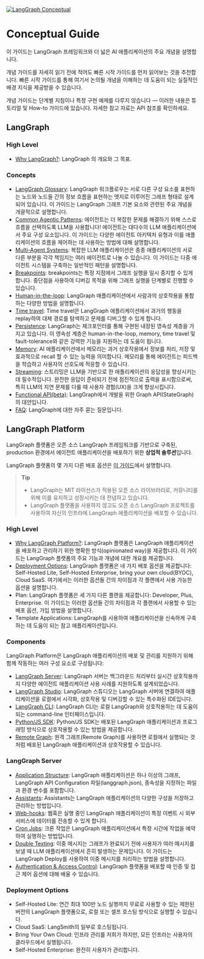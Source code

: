 [![LangGraph Conceptual](https://img.shields.io/badge/LangGraph-Conceptual-blue?logo=langgraph)](https://langchain-ai.github.io/langgraph/concepts/)


# Conceptual Guide

이 가이드는 LangGraph 프레임워크와 더 넓은 AI 애플리케이션의 주요 개념을 설명합니다. 

개념 가이드를 자세히 읽기 전에 적어도 빠른 시작 가이드를 먼저 읽어보는 것을 추천합니다. 빠른 시작 가이드를 통해 여기서 논의될 개념을 이해하는 데 도움이 되는 실질적인 배경 지식을 제공받을 수 있습니다.

개념 가이드는 단계별 지침이나 특정 구현 예제를 다루지 않습니다 — 이러한 내용은 튜토리얼 및 How-to 가이드에 있습니다. 자세한 참고 자료는 API 참조를 확인하세요.


## LangGraph


### High Level

- [Why LangGraph?](./why_langgraph.md): LangGraph 의 개요와 그 목표.


### Concepts

- [LangGraph Glossary](./langgraph_glossary.md): LangGraph 워크플로우는 서로 다른 구성 요소를 표현하는 노드와 노드들 간의 정보 흐름을 표현하는 엣지로 이루어진 그래프 형태로 설계되어 있습니다. 이 가이드는 LangGraph 그래프 기본 요소와 관련된 주요 개념을 개괄적으로 설명합니다.
- [Common Agentic Patterns](./agent_architectures.md): 에이전트는 더 복잡한 문제를 해결하기 위해 스스로 흐름을 선택하도록 LLM을 사용합니다! 에이전트는 대다수의 LLM 애플리케이션에서 주요 구성 요소입니다. 이 가이드는 다양한 에이전트 아키텍처 유형과 이를 애플리케이션의 흐름을 제어하는 데 사용하는 방법에 대해 설명합니다.
- [Multi-Agent Systems](./multi_agent_systems.md): 복잡한 LLM 애플리케이션은 종종 애플리케이션의 서로 다른 부분을 각각 책임지는 여러 에이전트로 나눌 수 있습니다. 이 가이드는 다중 에이전트 시스템을 구축하는 일반적인 패턴을 설명합니다.
- [Breakpoints](./breakpoints.md): breakpoints는 특정 지점에서 그래프 실행을 일시 중지할 수 있게 합니다. 중단점을 사용하여 디버깅 목적을 위해 그래프 실행을 단계별로 진행할 수 있습니다.
- [Human-in-the-loop](./human_in_the_loop.md): LangGraph 애플리케이션에서 사람과의 상호작용을 통합하는 다양한 방법을 설명합니다.
- [Time travel](./time_travel.md): Time travel은 LangGraph 애플리케이션에서 과거의 행동을 replay하여 대체 경로를 탐색하고 문제를 디버그할 수 있게 합니다.
- [Persistence](./persistence.md): LangGraph는 체크포인터를 통해 구현된 내장된 영속성 계층을 가지고 있습니다. 이 영속성 계층은 human-in-the-loop, memory, time travel 및 fault-tolerance와 같은 강력한 기능을 지원하는 데 도움이 됩니다.
- [Memory](./memory.md): AI 애플리케이션에서 메모리는 과거 상호작용에서 정보를 처리, 저장 및 효과적으로 recall 할 수 있는 능력을 의미합니다. 메모리를 통해 에이전트는 피드백을 학습하고 사용자의 선호도에 적응할 수 있습니다.
- [Streaming](./streaming.md): 스트리밍은 LLM을 기반으로 한 애플리케이션의 응답성을 향상시키는 데 필수적입니다. 완전한 응답이 준비되기 전에 점진적으로 출력을 표시함으로써, 특히 LLM의 지연 문제를 다룰 때 사용자 경험(UX)을 크게 향상시킵니다.
- [Functional API(beta)](./functional_api.md): LangGraph에서 개발을 위한 Graph API(StateGraph)의 대안입니다.
- [FAQ](https://langchain-ai.github.io/langgraph/concepts/faq/): LangGraph에 대한 자주 묻는 질문입니다.


## LangGraph Platform

LangGraph 플랫폼은 오픈 소스 LangGraph 프레임워크를 기반으로 구축된, production 환경에서 에이전트 애플리케이션을 배포하기 위한 **상업적 솔루션**입니다.

LangGraph 플랫폼의 몇 가지 다른 배포 옵션은 [이 가이드](./deployment_options.md)에서 설명합니다.

> **Tip**
> - LangGraph는 MIT 라이선스가 적용된 오픈 소스 라이브러리로, 커뮤니티를 위해 이를 유지하고 성장시키는 데 전념하고 있습니다.
> - LangGraph 플랫폼을 사용하지 않고도 오픈 소스 LangGraph 프로젝트를 사용하여 자신의 인프라에 LangGraph 애플리케이션을 배포할 수 있습니다.


### High Level

- [Why LangGraph Platform?](./why_langgraph_platform.md): LangGraph 플랫폼은 LangGraph 애플리케이션을 배포하고 관리하기 위한 명확한 방식(opinionated way)을 제공합니다. 이 가이드는 LangGraph 플랫폼의 주요 기능과 개념에 대한 개요를 제공합니다.
- [Deployment Options](./deployment_options.md): LangGraph 플랫폼은 네 가지 배포 옵션을 제공합니다: Self-Hosted Lite, Self-Hosted Enterprise, bring your own cloud(BYOC), Cloud SaaS. 여기에서는 이러한 옵션들 간의 차이점과 각 플랜에서 사용 가능한 옵션을 설명합니다.
- Plan: LangGraph 플랫폼은 세 가지 다른 플랜을 제공합니다: Developer, Plus, Enterprise. 이 가이드는 이러한 옵션들 간의 차이점과 각 플랜에서 사용할 수 있는 배포 옵션, 가입 방법을 설명합니다.
- Template Applications: LangGraph를 사용하여 애플리케이션을 신속하게 구축하는 데 도움이 되는 참고 애플리케이션입니다.


### Components

LangGraph Platform은 LangGraph 애플리케이션의 배포 및 관리를 지원하기 위해 함께 작동하는 여러 구성 요소로 구성됩니다:

- [LangGraph Server](./langgraph_server.md): LangGraph 서버는 백그라운드 처리부터 실시간 상호작용까지 다양한 에이전트 애플리케이션 사용 사례를 지원하도록 설계되었습니다.
- [LangGraph Studio](./langgraph_studio.md): LangGraph 스튜디오는 LangGraph 서버에 연결하여 애플리케이션을 로컬에서 시각화, 상호작용 및 디버깅할 수 있는 특수화된 IDE입니다.
- [LangGraph CLI](./langgraph_cli.md): LangGraph CLI는 로컬 LangGraph와 상호작용하는 데 도움이 되는 command-line 인터페이스입니다.
- [Python/JS SDK](./langgraph_sdk.md): Python/JS SDK는 배포된 LangGraph 애플리케이션과 프로그래밍 방식으로 상호작용할 수 있는 방법을 제공합니다.
- [Remote Graph](../how_to/how_to_interact_with_the_deployment_using_remotegraph.md): 원격 그래프(Remote Graph)를 사용하면 로컬에서 실행되는 것처럼 배포된 LangGraph 애플리케이션과 상호작용할 수 있습니다.


### LangGraph Server

- [Application Structure](./application_structure.md): LangGraph 애플리케이션은 하나 이상의 그래프, LangGraph API Configuration 파일(langgraph.json), 종속성을 지정하는 파일과 환경 변수를 포함합니다.
- [Assistants](./assistant.md): Assistants는 LangGraph 애플리케이션의 다양한 구성을 저장하고 관리하는 방법입니다.
- [Web-hooks](./langgraph_server.md#webhooks): 웹훅은 실행 중인 LangGraph 애플리케이션이 특정 이벤트 시 외부 서비스에 데이터를 전송할 수 있게 합니다.
- [Cron Jobs](./langgraph_server.md#cron-jobs): 크론 작업은 LangGraph 애플리케이션에서 특정 시간에 작업을 예약하여 실행하는 방법입니다.
- [Double Texting](./double_texting.md): 이중 메시지는 그래프가 완료되기 전에 사용자가 여러 메시지를 보낼 때 LLM 애플리케이션에서 흔히 발생하는 문제입니다. 이 가이드는 LangGraph Deploy를 사용하여 이중 메시지를 처리하는 방법을 설명합니다.
- [Authentication & Access Control](./authentication_and_access_control.md): LangGraph 플랫폼을 배포할 때 인증 및 접근 제어 옵션에 대해 배울 수 있습니다.


### Deployment Options

- Self-Hosted Lite: 연간 최대 100만 노드 실행까지 무료로 사용할 수 있는 제한된 버전의 LangGraph 플랫폼으로, 로컬 또는 셀프 호스팅 방식으로 실행할 수 있습니다.
- Cloud SaaS: LangSmith의 일부로 호스팅됩니다.
- Bring Your Own Cloud: 인프라 관리를 저희가 하지만, 모든 인프라는 사용자의 클라우드에서 실행됩니다.
- Self-Hosted Enterprise: 완전히 사용자가 관리합니다.

